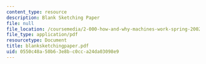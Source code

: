 ```yaml
---
content_type: resource
description: Blank Sketching Paper
file: null
file_location: /coursemedia/2-000-how-and-why-machines-work-spring-2002/0550c48a50b63e8bc0cca24da03098e9_blanksketchingpaper.pdf
file_type: application/pdf
resourcetype: Document
title: blanksketchingpaper.pdf
uid: 0550c48a-50b6-3e8b-c0cc-a24da03098e9
---
```

